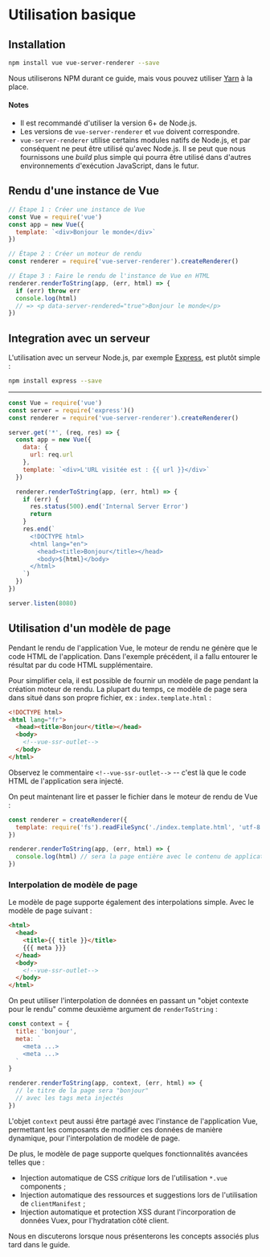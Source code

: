 # Utilisation basique

## Installation

``` bash
npm install vue vue-server-renderer --save
```

Nous utiliserons NPM durant ce guide, mais vous pouvez utiliser [Yarn](https://yarnpkg.com/en/) à la place.

#### Notes

- Il est recommandé d'utiliser la version 6+ de Node.js.
- Les versions de `vue-server-renderer` et `vue` doivent correspondre.
- `vue-server-renderer` utilise certains modules natifs de Node.js, et par conséquent ne peut être utilisé qu'avec Node.js. Il se peut que nous fournissons une *build* plus simple qui pourra être utilisé dans d'autres environnements d'exécution JavaScript, dans le futur. 

## Rendu d'une instance de Vue

``` js
// Étape 1 : Créer une instance de Vue
const Vue = require('vue')
const app = new Vue({
  template: `<div>Bonjour le monde</div>`
})

// Étape 2 : Créer un moteur de rendu
const renderer = require('vue-server-renderer').createRenderer()

// Étape 3 : Faire le rendu de l'instance de Vue en HTML
renderer.renderToString(app, (err, html) => {
  if (err) throw err
  console.log(html)
  // => <p data-server-rendered="true">Bonjour le monde</p>
})
```

## Integration avec un serveur

L'utilisation avec un serveur Node.js, par exemple [Express](https://expressjs.com/), est plutôt simple :

``` bash
npm install express --save
```
---
``` js
const Vue = require('vue')
const server = require('express')()
const renderer = require('vue-server-renderer').createRenderer()

server.get('*', (req, res) => {
  const app = new Vue({
    data: {
      url: req.url
    },
    template: `<div>L'URL visitée est : {{ url }}</div>`
  })

  renderer.renderToString(app, (err, html) => {
    if (err) {
      res.status(500).end('Internal Server Error')
      return
    }
    res.end(`
      <!DOCTYPE html>
      <html lang="en">
        <head><title>Bonjour</title></head>
        <body>${html}</body>
      </html>
    `)
  })
})

server.listen(8080)
```

## Utilisation d'un modèle de page

Pendant le rendu de l'application Vue, le moteur de rendu ne génère que le code HTML de l'application.
Dans l'exemple précédent, il a fallu entourer le résultat par du code HTML supplémentaire.

Pour simplifier cela, il est possible de fournir un modèle de page pendant la création moteur de rendu.
La plupart du temps, ce modèle de page sera dans situé dans son propre fichier, ex : `index.template.html` :

``` html
<!DOCTYPE html>
<html lang="fr">
  <head><title>Bonjour</title></head>
  <body>
    <!--vue-ssr-outlet-->
  </body>
</html>
```

Observez le commentaire `<!--vue-ssr-outlet-->` -- c'est là que le code HTML de l'application sera injecté.

On peut maintenant lire et passer le fichier dans le moteur de rendu de Vue :

``` js
const renderer = createRenderer({
  template: require('fs').readFileSync('./index.template.html', 'utf-8')
})

renderer.renderToString(app, (err, html) => {
  console.log(html) // sera la page entière avec le contenu de application injecté.
})
```

### Interpolation de modèle de page

Le modèle de page supporte également des interpolations simple. Avec le modèle de page suivant :

``` html
<html>
  <head>
    <title>{{ title }}</title>
    {{{ meta }}}
  </head>
  <body>
    <!--vue-ssr-outlet-->
  </body>
</html>
```

On peut utiliser l'interpolation de données en passant un "objet contexte pour le rendu" comme deuxième argument de  `renderToString` :

``` js
const context = {
  title: 'bonjour',
  meta: `
    <meta ...>
    <meta ...>
  `
}

renderer.renderToString(app, context, (err, html) => {
  // le titre de la page sera "bonjour"
  // avec les tags meta injectés
})
```

L'objet `context` peut aussi être partagé avec l'instance de l'application Vue, permettant les composants de modifier ces données de manière dynamique, pour l'interpolation de modèle de page. 

De plus, le modèle de page supporte quelques fonctionnalités avancées telles que :

- Injection automatique de CSS *critique* lors de l'utilisation `*.vue` components ;
- Injection automatique des ressources et suggestions lors de l'utilisation de `clientManifest` ;
- Injection automatique et protection XSS durant l'incorporation de données Vuex, pour l'hydratation côté client.


Nous en discuterons lorsque nous présenterons les concepts associés plus tard dans le guide.
